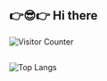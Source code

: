 ## 👉😎👉 Hi there

![Visitor Counter](https://visitor-badge.laobi.icu/badge?page_id=CharalambosIoannou.dzejkon1218)

##

![Top Langs](https://github-readme-stats.vercel.app/api/top-langs/?username=dzejkob1218&theme=github_dark&&exclude_repo=budget-buddy)
